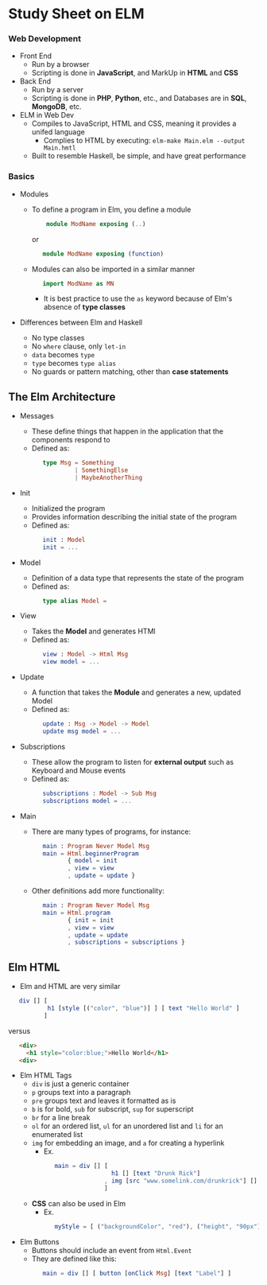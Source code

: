 # Study Sheet on ELM

### Web Development
- Front End
  - Run by a browser
  - Scripting is done in **JavaScript**, and MarkUp in **HTML** and **CSS**
- Back End
  - Run by a server
  - Scripting is done in **PHP**, **Python**, etc., and Databases are in **SQL**, **MongoDB**, etc.
- ELM in Web Dev
  - Compiles to JavaScript, HTML and CSS, meaning it provides a unifed language
     - Complies to HTML by executing: `elm-make Main.elm --output Main.hmtl`
  - Built to resemble Haskell, be simple, and have great performance

### Basics
- Modules 
  - To define a program in Elm, you define a module
      ```elm
          module ModName exposing (..) 
       ``` 
       or
       ```elm 
          module ModName exposing (function)
       ```
   - Modules can also be imported in a similar manner
      ```elm 
         import ModName as MN
      ```
      - It is best practice to use the `as` keyword because of Elm's absence of **type classes**

- Differences between Elm and Haskell
  - No type classes
  - No `where` clause, only `let-in`
  - `data` becomes `type`
  - `type` becomes `type alias`
  - No guards or pattern matching, other than **case statements** 

## The Elm Architecture
- Messages
  - These define things that happen in the application that the components respond to
  - Defined as:
    ```elm
       type Msg = Something 
                | SomethingElse
                | MaybeAnotherThing
    ```

- Init
  - Initialized the program
  - Provides information describing the initial state of the program
  - Defined as:
    ```elm
       init : Model
       init = ...
    ```
- Model
  - Definition of a data type that represents the state of the program
  - Defined as:
    ```elm
       type alias Model =
    ```
- View
  - Takes the **Model** and generates HTMl 
  - Defined as:
    ```elm
       view : Model -> Html Msg
       view model = ...
    ```
- Update
  - A function that takes the **Module** and generates a new, updated Model
  - Defined as:
    ```elm
       update : Msg -> Model -> Model
       update msg model = ...
    ```
- Subscriptions
  - These allow the program to listen for **external output** such as Keyboard and Mouse events
  - Defined as:
    ```elm
       subscriptions : Model -> Sub Msg
       subscriptions model = ...
    ```

- Main
  - There are many types of programs, for instance:
    ```elm
       main : Program Never Model Msg
       main = Html.beginnerProgram
              { model = init
              , view = view
              , update = update }
    ```
  - Other definitions add more functionality:
    ```elm
       main : Program Never Model Msg
       main = Html.program
              { init = init
              , view = view
              , update = update
              , subscriptions = subscriptions }
    ```
## Elm HTML
- Elm and HTML are very similar
```elm
   div [] [ 
           h1 [style [("color", "blue")] ] [ text "Hello World" ]
          ]
```
versus
```html
   <div>
     <h1 style="color:blue;">Hello World</h1>
   <div>
```
- Elm HTML Tags
  - `div` is just a generic container
  - `p` groups text into a paragraph
  - `pre` groups text and leaves it formatted as is
  - `b` is for bold, `sub` for subscript, `sup` for superscript 
  - `br` for a line break
  - `ol` for an ordered list, `ul` for an unordered list and `li` for an enumerated list
  - `img` for embedding an image, and `a` for creating a hyperlink
    - Ex.
      ```elm
         main = div [] [ 
                         h1 [] [text "Drunk Rick"] 
                       , img [src "www.somelink.com/drunkrick"] []
                       ]
      ```
  - **CSS** can also be used in Elm 
    - Ex.
      ```elm
         myStyle = [ ("backgroundColor", "red"), ("height", "90px") ] 
      ```
- Elm Buttons
  - Buttons should include an event from `Html.Event`
  - They are defined like this:
    ```elm
       main = div [] [ button [onClick Msg] [text "Label"] ]  
    ```
 
